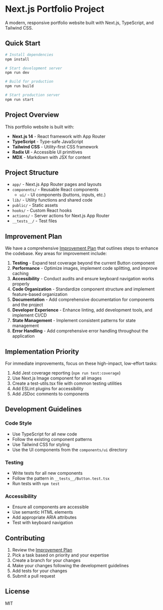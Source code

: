 # Next.js Portfolio Project

A modern, responsive portfolio website built with Next.js, TypeScript, and Tailwind CSS.

## Quick Start

```bash
# Install dependencies
npm install

# Start development server
npm run dev

# Build for production
npm run build

# Start production server
npm run start
```

## Project Overview

This portfolio website is built with:

- **Next.js 14** - React framework with App Router
- **TypeScript** - Type-safe JavaScript
- **Tailwind CSS** - Utility-first CSS framework
- **Radix UI** - Accessible UI primitives
- **MDX** - Markdown with JSX for content

## Project Structure

- `app/` - Next.js App Router pages and layouts
- `components/` - Reusable React components
  - `ui/` - UI components (buttons, inputs, etc.)
- `lib/` - Utility functions and shared code
- `public/` - Static assets
- `hooks/` - Custom React hooks
- `actions/` - Server actions for Next.js App Router
- `__tests__/` - Test files

## Improvement Plan

We have a comprehensive [Improvement Plan](./improvement-plan.md) that outlines steps to enhance the codebase. Key areas
for improvement include:

1. **Testing** - Expand test coverage beyond the current Button component
2. **Performance** - Optimize images, implement code splitting, and improve caching
3. **Accessibility** - Conduct audits and ensure keyboard navigation works properly
4. **Code Organization** - Standardize component structure and implement feature-based organization
5. **Documentation** - Add comprehensive documentation for components and the project
6. **Developer Experience** - Enhance linting, add development tools, and implement CI/CD
7. **State Management** - Implement consistent patterns for state management
8. **Error Handling** - Add comprehensive error handling throughout the application

## Implementation Priority

For immediate improvements, focus on these high-impact, low-effort tasks:

1. Add Jest coverage reporting (`npm run test:coverage`)
2. Use Next.js Image component for all images
3. Create a test-utils.tsx file with common testing utilities
4. Add ESLint plugins for accessibility
5. Add JSDoc comments to components

## Development Guidelines

### Code Style

- Use TypeScript for all new code
- Follow the existing component patterns
- Use Tailwind CSS for styling
- Use the UI components from the `components/ui` directory

### Testing

- Write tests for all new components
- Follow the pattern in `__tests__/Button.test.tsx`
- Run tests with `npm test`

### Accessibility

- Ensure all components are accessible
- Use semantic HTML elements
- Add appropriate ARIA attributes
- Test with keyboard navigation

## Contributing

1. Review the [Improvement Plan](./improvement-plan.md)
2. Pick a task based on priority and your expertise
3. Create a branch for your changes
4. Make your changes following the development guidelines
5. Add tests for your changes
6. Submit a pull request

## License

MIT
